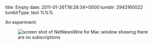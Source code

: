title: Empty
date: 2011-01-26T18:28:34+0000
tumblr: 2943160022
tumblrType: text
%%%

An experiment:

<figure class="tmblr-full" data-orig-height="419" data-orig-width="500"><img src="7c30b8b3b7b4123ed18992453797eb916f166857.png" alt="screen shot of NetNewsWire for Mac window showing there are no subscriptions" data-orig-height="419" data-orig-width="500"></figure>
